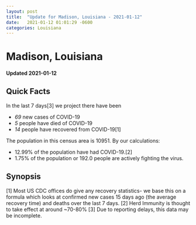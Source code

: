 ```yaml
---
layout: post
title:  "Update for Madison, Louisiana - 2021-01-12"
date:   2021-01-12 01:01:29 -0600
categories: Louisiana
---
```


# Madison, Louisiana
#### Updated 2021-01-12

## Quick Facts

In the last 7 days[3] we project there have been
- *69* new cases of COVID-19
- *5* people have died of COVID-19
- *14* people have recovered from COVID-19[1]

The population in this census area is 10951. By our calculations:
- 12.99% of the population have had COVID-19.[2]
- 1.75% of the population or 192.0 people are actively fighting the virus.

## Synopsis




[1] Most US CDC offices do give any recovery statistics- we base this on a formula which looks at confirmed new cases
15 days ago (the average recovery time) and deaths over the last 7 days.
[2] Herd Immunity is thought to take effect at around ~70-80%
[3] Due to reporting delays, this data may be incomplete. 
    